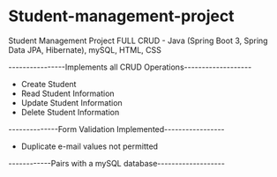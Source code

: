 # Student-management-project
Student Management Project FULL CRUD  - Java (Spring Boot 3, Spring Data JPA, Hibernate), mySQL, HTML, CSS


----------------Implements all CRUD Operations-------------------
- Create Student
- Read Student Information
- Update Student Information
- Delete Student Information

  

--------------Form Validation Implemented-----------------
- Duplicate e-mail values not permitted
  
------------Pairs with a mySQL database-------------------
